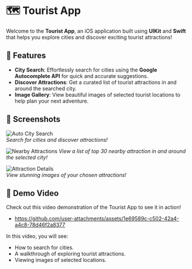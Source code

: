 # 🗺️ Tourist App

Welcome to the **Tourist App**, an iOS application built using **UIKit** and **Swift** that helps you explore cities and discover exciting tourist attractions!

## 📱 Features

- **City Search**: Effortlessly search for cities using the **Google Autocomplete API** for quick and accurate suggestions.
- **Discover Attractions**: Get a curated list of tourist attractions in and around the searched city.
- **Image Gallery**: View beautiful images of selected tourist locations to help plan your next adventure.

## 📸 Screenshots

![Auto City Search](https://your-screenshot-url-here.com)  
*Search for cities and discover attractions!*

![Nearby Attractions]()
*View a list of top 30 nearby attraction in and around the selected city!*

![Attraction Details](https://your-screenshot-url-here.com)  
*View stunning images of your chosen attractions!*

## 🎥 Demo Video

Check out this video demonstration of the Tourist App to see it in action!
* https://github.com/user-attachments/assets/1e69589c-c502-42a4-a4c8-78d46f2a8377

In this video, you will see:
- How to search for cities.
- A walkthrough of exploring tourist attractions.
- Viewing images of selected locations.
